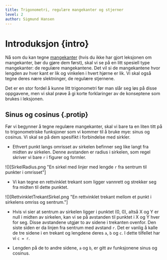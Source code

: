 ```yaml
---
title: Trigonometri, regulære mangekanter og stjerner
level: 2
author: Sigmund Hansen
---
```


# Introduksjon {intro}

Nå som du kan tegne [mangekanter](../mangekanter/mangekanter.html)
(hvis du ikke har gjort leksjonen om mangekanter, bør du gjøre dem
først), skal vi se på en litt spesiell type mangekanter: de regulære
mangekantene. Det vil si de mangekantene hvor lengden av hver kant er
lik og vinkelen i hvert hjørne er lik. Vi skal også tegne deres nære
slektninger, de regulære stjernene.

Det er en stor fordel å kunne litt trigonometri før man slår seg løs
på disse oppgavene, men vi skal prøve å gi korte forklaringer av de
konseptene som brukes i leksjonen.

## Sinus og cosinus {.protip}

Før vi begynner å tegne regulære mangekanter, skal vi bare ta en liten
titt på to trigonometriske funksjoner som vi kommer til å bruke mye:
sinus og cosinus. Vi skal se på dem spesifikt i forbindelse med
sirkler.

+ Ethvert punkt langs omrisset av sirkelen befinner seg like langt fra
  midten av sirkelen. Denne avstanden er radius i sirkelen, som regel
  skriver vi bare `r` i figurer og formler.

!()[SirkelRadius.png "En sirkel med linjer med lengde `r` fra sentrum til punkter i omrisset"]

+ Vi kan tegne en rettvinklet trekant som ligger vannrett og strekker
  seg fra midten til dette punktet.

!()[RettvinkletTrekantSirkel.png "En rettvinklet trekant mellom et punkt i sirkelens omriss og sentrum."]

+ Hvis vi sier at sentrum av sirkelen ligger i punktet (0, 0), altså X
  og Y er null i midten av sirkelen, kan vi se på avstanden til
  punktet i X og Y hver for seg. Disse avstandene utgjør to av sidene
  i trekanten ovenfor. Den siste siden er da linjen fra sentrum med
  avstand `r`. Det er vanlig å kalle de tre sidene i en trekant og
  lengdene deres `a`, `b` og `c`. I dette tilfellet har vi `c = r`.

+ Lengden på de to andre sidene, `a` og `b`, er gitt av funksjonene
  sinus og cosinus.
